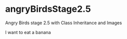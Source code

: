 # angryBirdsStage2.5
Angry Birds stage 2.5 with Class Inheritance and Images

I want to eat a banana